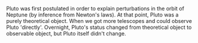Pluto was first postulated in order to explain perturbations in the orbit of 
Neptune (by inference from Newton's laws). At that point, Pluto was a purely 
theoretical object. When we got more telescopes and could observe Pluto 
'directly'. Overnight, Pluto's status changed from theoretical object to 
observable object, but Pluto itself didn't change.
